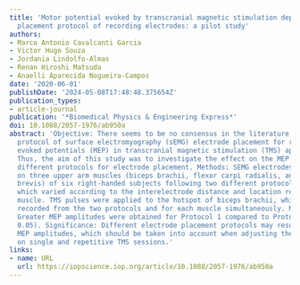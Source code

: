 ```yaml
---
title: 'Motor potential evoked by transcranial magnetic stimulation depends on the
  placement protocol of recording electrodes: a pilot study'
authors:
- Marco Antonio Cavalcanti Garcia
- Victor Hugo Souza
- Jordania Lindolfo-Almas
- Renan Hiroshi Matsuda
- Anaelli Aparecida Nogueira-Campos
date: '2020-06-01'
publishDate: '2024-05-08T17:48:48.375654Z'
publication_types:
- article-journal
publication: '*Biomedical Physics & Engineering Express*'
doi: 10.1088/2057-1976/ab950a
abstract: 'Objective: There seems to be no consensus in the literature regarding the
  protocol of surface electromyography (sEMG) electrode placement for recording motor
  evoked potentials (MEP) in transcranial magnetic stimulation (TMS) applications.
  Thus, the aim of this study was to investigate the effect on the MEP amplitude bytwo
  different protocols for electrode placement. Methods: SEMG electrodes were placed
  on three upper arm muscles (biceps brachii, flexor carpi radialis, and flexor pollicis
  brevis) of six right-handed subjects following two different protocols (1 and 2),
  which varied according to the interelectrode distance and location relative to the
  muscle. TMS pulses were applied to the hotspot of biceps brachii, while sEMGwas
  recorded from the two protocols and for each muscle simultaneously. Main Results:
  Greater MEP amplitudes were obtained for Protocol 1 compared to Protocol 2 (P <
  0.05). Significance: Different electrode placement protocols may result in distinct
  MEP amplitudes, which should be taken into account when adjusting the intensity
  on single and repetitive TMS sessions.'
links:
- name: URL
  url: https://iopscience.iop.org/article/10.1088/2057-1976/ab950a
---
```


